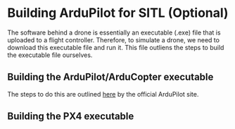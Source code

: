 # Building ArduPilot for SITL (Optional)

The software behind a drone is essentially an executable (.exe) file that is
uploaded to a flight controller. Therefore, to simulate a drone, we need to
download this executable file and run it. This file outliens the steps to
build the executable file ourselves.

## Building the ArduPilot/ArduCopter executable

The steps to do this are outlined [here](https://ardupilot.org/dev/docs/building-setup-linux.html)
by the official ArduPilot site.

## Building the PX4 executable
